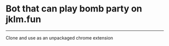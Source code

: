 # Bot that can play bomb party on jklm.fun
----------

Clone and use as an unpackaged chrome extension
